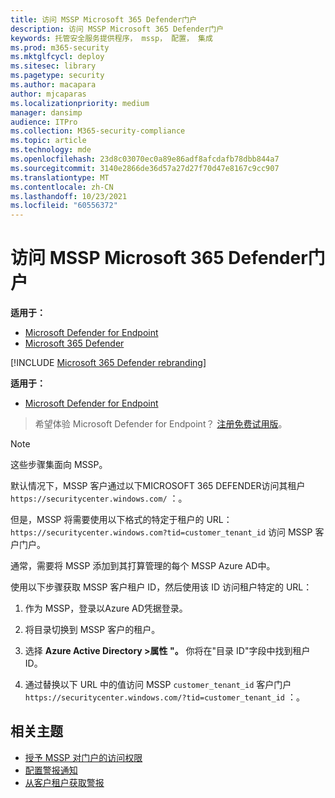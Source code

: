 ```yaml
---
title: 访问 MSSP Microsoft 365 Defender门户
description: 访问 MSSP Microsoft 365 Defender门户
keywords: 托管安全服务提供程序， mssp， 配置， 集成
ms.prod: m365-security
ms.mktglfcycl: deploy
ms.sitesec: library
ms.pagetype: security
ms.author: macapara
author: mjcaparas
ms.localizationpriority: medium
manager: dansimp
audience: ITPro
ms.collection: M365-security-compliance
ms.topic: article
ms.technology: mde
ms.openlocfilehash: 23d8c03070ec0a89e86adf8afcdafb78dbb844a7
ms.sourcegitcommit: 3140e2866de36d57a27d27f70d47e8167c9cc907
ms.translationtype: MT
ms.contentlocale: zh-CN
ms.lasthandoff: 10/23/2021
ms.locfileid: "60556372"
---
```

# <a name="access-the-microsoft-365-defender-mssp-customer-portal"></a>访问 MSSP Microsoft 365 Defender门户

**适用于：**
- [Microsoft Defender for Endpoint](https://go.microsoft.com/fwlink/p/?linkid=2154037)
- [Microsoft 365 Defender](https://go.microsoft.com/fwlink/?linkid=2118804)

[!INCLUDE [Microsoft 365 Defender rebranding](../../includes/microsoft-defender.md)]


**适用于：**

- [Microsoft Defender for Endpoint](https://go.microsoft.com/fwlink/?linkid=2154037)

> 希望体验 Microsoft Defender for Endpoint？ [注册免费试用版](https://signup.microsoft.com/create-account/signup?products=7f379fee-c4f9-4278-b0a1-e4c8c2fcdf7e&ru=https://aka.ms/MDEp2OpenTrial?ocid=docs-mssp-support-abovefoldlink)。

> [!NOTE]
> 这些步骤集面向 MSSP。

默认情况下，MSSP 客户通过以下MICROSOFT 365 DEFENDER访问其租户 `https://securitycenter.windows.com/` ：。

但是，MSSP 将需要使用以下格式的特定于租户的 URL：  `https://securitycenter.windows.com?tid=customer_tenant_id` 访问 MSSP 客户门户。

通常，需要将 MSSP 添加到其打算管理的每个 MSSP Azure AD中。

使用以下步骤获取 MSSP 客户租户 ID，然后使用该 ID 访问租户特定的 URL：

1. 作为 MSSP，登录以Azure AD凭据登录。

2. 将目录切换到 MSSP 客户的租户。

3. 选择 **Azure Active Directory >属性 "。** 你将在"目录 ID"字段中找到租户 ID。

4. 通过替换以下 URL 中的值访问 MSSP `customer_tenant_id` 客户门户 `https://securitycenter.windows.com/?tid=customer_tenant_id` ：。

## <a name="related-topics"></a>相关主题

- [授予 MSSP 对门户的访问权限](grant-mssp-access.md)
- [配置警报通知](configure-mssp-notifications.md)
- [从客户租户获取警报](fetch-alerts-mssp.md)
